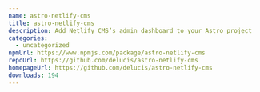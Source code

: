 ```yaml
---
name: astro-netlify-cms
title: astro-netlify-cms
description: Add Netlify CMS’s admin dashboard to your Astro project
categories:
  - uncategorized
npmUrl: https://www.npmjs.com/package/astro-netlify-cms
repoUrl: https://github.com/delucis/astro-netlify-cms
homepageUrl: https://github.com/delucis/astro-netlify-cms
downloads: 194
---
```

